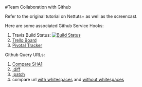#Team Collaboration with Github

Refer to the original tutorial on Nettuts+ as well as the screencast.

Here are some associated Github Service Hooks:

1. Travis Build Status: [![Build Status](https://travis-ci.org/NETTUTS/team-collaboration-github.png)](https://travis-ci.org/NETTUTS/team-collaboration-github)
2. [Trello Board](https://trello.com/board/nettuts-team/511457e89bc4f756710082fb)
3. [Pivotal Tracker](https://www.pivotaltracker.com/projects/751089)

Github Query URLs:

1. [Compare SHA1](https://github.com/NETTUTS/team-collaboration-github/compare/4ba0bec2f873f2a0da0cf4ffa89253365077a24e...0972a977680f6e136f9bf3d1983207fc8698f47a)
2. [.diff](https://github.com/NETTUTS/team-collaboration-github/compare/4ba0bec2f873f2a0da0cf4ffa89253365077a24e...0972a977680f6e136f9bf3d1983207fc8698f47a.diff)
3. [.patch](https://github.com/NETTUTS/team-collaboration-github/compare/4ba0bec2f873f2a0da0cf4ffa89253365077a24e...0972a977680f6e136f9bf3d1983207fc8698f47a.patch)
4. compare url [with whitespaces](https://github.com/NETTUTS/team-collaboration-github/compare/e03cf4edefed319f7a8ebb8e1422088ab555252a...5bd7214fa15715afe7be8bccaa4959b3fcd70ff9) and [without whitespaces](https://github.com/NETTUTS/team-collaboration-github/compare/e03cf4edefed319f7a8ebb8e1422088ab555252a...5bd7214fa15715afe7be8bccaa4959b3fcd70ff9?w=1)